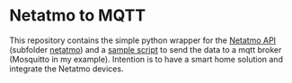 # Netatmo to MQTT

This repository contains the simple python wrapper for the [Netatmo API](https://dev.netatmo.com/resources/technical/introduction) (subfolder [netatmo](./netatmo)) and a [sample script](netatmo2mqtt.py) to send the data to a mqtt broker (Mosquitto in my example). 
Intention is to have a smart home solution and integrate the Netatmo devices.